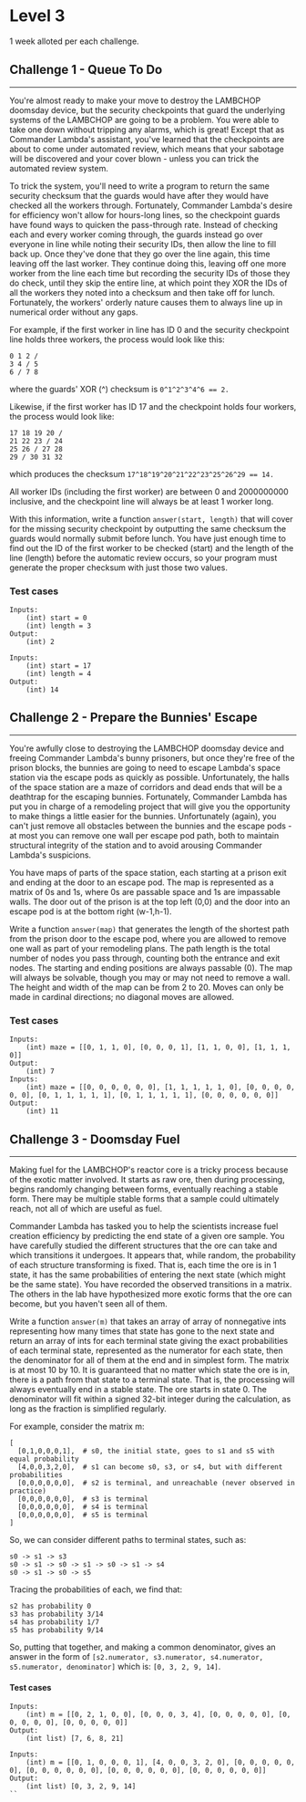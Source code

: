 # Level 3

1 week alloted per each challenge.

## Challenge 1 - Queue To Do
---

You're almost ready to make your move to destroy the LAMBCHOP doomsday device, but the security checkpoints that guard the underlying systems of the LAMBCHOP are going to be a problem. You were able to take one down without tripping any alarms, which is great! Except that as Commander Lambda's assistant, you've learned that the checkpoints are about to come under automated review, which means that your sabotage will be discovered and your cover blown - unless you can trick the automated review system.

To trick the system, you'll need to write a program to return the same security checksum that the guards would have after they would have checked all the workers through. Fortunately, Commander Lambda's desire for efficiency won't allow for hours-long lines, so the checkpoint guards have found ways to quicken the pass-through rate. Instead of checking each and every worker coming through, the guards instead go over everyone in line while noting their security IDs, then allow the line to fill back up. Once they've done that they go over the line again, this time leaving off the last worker. They continue doing this, leaving off one more worker from the line each time but recording the security IDs of those they do check, until they skip the entire line, at which point they XOR the IDs of all the workers they noted into a checksum and then take off for lunch. Fortunately, the workers' orderly nature causes them to always line up in numerical order without any gaps.

For example, if the first worker in line has ID 0 and the security checkpoint line holds three workers, the process would look like this:
```
0 1 2 /
3 4 / 5
6 / 7 8
```
where the guards' XOR (^) checksum is `0^1^2^3^4^6 == 2.`

Likewise, if the first worker has ID 17 and the checkpoint holds four workers, the process would look like:
```
17 18 19 20 /
21 22 23 / 24
25 26 / 27 28
29 / 30 31 32
```
which produces the checksum `17^18^19^20^21^22^23^25^26^29 == 14.`

All worker IDs (including the first worker) are between 0 and 2000000000 inclusive, and the checkpoint line will always be at least 1 worker long.

With this information, write a function `answer(start, length)` that will cover for the missing security checkpoint by outputting the same checksum the guards would normally submit before lunch. You have just enough time to find out the ID of the first worker to be checked (start) and the length of the line (length) before the automatic review occurs, so your program must generate the proper checksum with just those two values.

### Test cases

```
Inputs:
    (int) start = 0
    (int) length = 3
Output:
    (int) 2

Inputs:
    (int) start = 17
    (int) length = 4
Output:
    (int) 14
```


## Challenge 2 - Prepare the Bunnies' Escape
----

You're awfully close to destroying the LAMBCHOP doomsday device and freeing Commander Lambda's bunny prisoners, but once they're free of the prison blocks, the bunnies are going to need to escape Lambda's space station via the escape pods as quickly as possible. Unfortunately, the halls of the space station are a maze of corridors and dead ends that will be a deathtrap for the escaping bunnies. Fortunately, Commander Lambda has put you in charge of a remodeling project that will give you the opportunity to make things a little easier for the bunnies. Unfortunately (again), you can't just remove all obstacles between the bunnies and the escape pods - at most you can remove one wall per escape pod path, both to maintain structural integrity of the station and to avoid arousing Commander Lambda's suspicions. 

You have maps of parts of the space station, each starting at a prison exit and ending at the door to an escape pod. The map is represented as a matrix of 0s and 1s, where 0s are passable space and 1s are impassable walls. The door out of the prison is at the top left (0,0) and the door into an escape pod is at the bottom right (w-1,h-1). 

Write a function `answer(map)` that generates the length of the shortest path from the prison door to the escape pod, where you are allowed to remove one wall as part of your remodeling plans. The path length is the total number of nodes you pass through, counting both the entrance and exit nodes. The starting and ending positions are always passable (0). The map will always be solvable, though you may or may not need to remove a wall. The height and width of the map can be from 2 to 20. Moves can only be made in cardinal directions; no diagonal moves are allowed.

### Test cases

```
Inputs:
    (int) maze = [[0, 1, 1, 0], [0, 0, 0, 1], [1, 1, 0, 0], [1, 1, 1, 0]]
Output:
    (int) 7
Inputs:
    (int) maze = [[0, 0, 0, 0, 0, 0], [1, 1, 1, 1, 1, 0], [0, 0, 0, 0, 0, 0], [0, 1, 1, 1, 1, 1], [0, 1, 1, 1, 1, 1], [0, 0, 0, 0, 0, 0]]
Output:
    (int) 11
```

## Challenge 3 - Doomsday Fuel
----

Making fuel for the LAMBCHOP's reactor core is a tricky process because of the exotic matter involved. It starts as raw ore, then during processing, begins randomly changing between forms, eventually reaching a stable form. There may be multiple stable forms that a sample could ultimately reach, not all of which are useful as fuel.

Commander Lambda has tasked you to help the scientists increase fuel creation efficiency by predicting the end state of a given ore sample. You have carefully studied the different structures that the ore can take and which transitions it undergoes. It appears that, while random, the probability of each structure transforming is fixed. That is, each time the ore is in 1 state, it has the same probabilities of entering the next state (which might be the same state).  You have recorded the observed transitions in a matrix. The others in the lab have hypothesized more exotic forms that the ore can become, but you haven't seen all of them.

Write a function `answer(m)` that takes an array of array of nonnegative ints representing how many times that state has gone to the next state and return an array of ints for each terminal state giving the exact probabilities of each terminal state, represented as the numerator for each state, then the denominator for all of them at the end and in simplest form. The matrix is at most 10 by 10. It is guaranteed that no matter which state the ore is in, there is a path from that state to a terminal state. That is, the processing will always eventually end in a stable state. The ore starts in state 0. The denominator will fit within a signed 32-bit integer during the calculation, as long as the fraction is simplified regularly.

For example, consider the matrix m:
```
[
  [0,1,0,0,0,1],  # s0, the initial state, goes to s1 and s5 with equal probability
  [4,0,0,3,2,0],  # s1 can become s0, s3, or s4, but with different probabilities
  [0,0,0,0,0,0],  # s2 is terminal, and unreachable (never observed in practice)
  [0,0,0,0,0,0],  # s3 is terminal
  [0,0,0,0,0,0],  # s4 is terminal
  [0,0,0,0,0,0],  # s5 is terminal
]
```
So, we can consider different paths to terminal states, such as:
```
s0 -> s1 -> s3
s0 -> s1 -> s0 -> s1 -> s0 -> s1 -> s4
s0 -> s1 -> s0 -> s5
```
Tracing the probabilities of each, we find that:
```
s2 has probability 0
s3 has probability 3/14
s4 has probability 1/7
s5 has probability 9/14
```
So, putting that together, and making a common denominator, gives an answer in the form of
`[s2.numerator, s3.numerator, s4.numerator, s5.numerator, denominator]` which is:
`[0, 3, 2, 9, 14]`.

#### Test cases
```
Inputs:
    (int) m = [[0, 2, 1, 0, 0], [0, 0, 0, 3, 4], [0, 0, 0, 0, 0], [0, 0, 0, 0, 0], [0, 0, 0, 0, 0]]
Output:
    (int list) [7, 6, 8, 21]

Inputs:
    (int) m = [[0, 1, 0, 0, 0, 1], [4, 0, 0, 3, 2, 0], [0, 0, 0, 0, 0, 0], [0, 0, 0, 0, 0, 0], [0, 0, 0, 0, 0, 0], [0, 0, 0, 0, 0, 0]]
Output:
    (int list) [0, 3, 2, 9, 14]
``